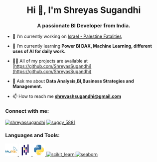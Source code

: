 <h1 align="center">Hi 👋, I'm Shreyas Sugandhi</h1>
<h3 align="center">A passionate BI Developer from India.</h3>

- 🔭 I’m currently working on [Israel - Palestine Fatalities](https://github.com/ShreyasSugandhi/Israel-Palestine_Fatalities_complete_EDA)

- 🌱 I’m currently learning **Power BI DAX, Machine Learning, different uses of AI for daily work.**

- 👨‍💻 All of my projects are available at [https://github.com/ShreyasSugandhi](https://github.com/ShreyasSugandhi)

- 💬 Ask me about **Data Analysis,BI,Business Strategies and Management.**

- 📫 How to reach me **shreyashsugandhi@gmail.com**

<h3 align="left">Connect with me:</h3>
<p align="left">
<a href="https://linkedin.com/in/shreyassugandhi" target="blank"><img align="center" src="https://raw.githubusercontent.com/rahuldkjain/github-profile-readme-generator/master/src/images/icons/Social/linked-in-alt.svg" alt="shreyassugandhi" height="30" width="40" /></a>
<a href="https://instagram.com/suggy_5881" target="blank"><img align="center" src="https://raw.githubusercontent.com/rahuldkjain/github-profile-readme-generator/master/src/images/icons/Social/instagram.svg" alt="suggy_5881" height="30" width="40" /></a>
</p>

<h3 align="left">Languages and Tools:</h3>
<p align="left"> <a href="https://www.mysql.com/" target="_blank" rel="noreferrer"> <img src="https://raw.githubusercontent.com/devicons/devicon/master/icons/mysql/mysql-original-wordmark.svg" alt="mysql" width="40" height="40"/> </a> <a href="https://pandas.pydata.org/" target="_blank" rel="noreferrer"> <img src="https://raw.githubusercontent.com/devicons/devicon/2ae2a900d2f041da66e950e4d48052658d850630/icons/pandas/pandas-original.svg" alt="pandas" width="40" height="40"/> </a> <a href="https://www.python.org" target="_blank" rel="noreferrer"> <img src="https://raw.githubusercontent.com/devicons/devicon/master/icons/python/python-original.svg" alt="python" width="40" height="40"/> </a> <a href="https://scikit-learn.org/" target="_blank" rel="noreferrer"> <img src="https://upload.wikimedia.org/wikipedia/commons/0/05/Scikit_learn_logo_small.svg" alt="scikit_learn" width="40" height="40"/> </a> <a href="https://seaborn.pydata.org/" target="_blank" rel="noreferrer"> <img src="https://seaborn.pydata.org/_images/logo-mark-lightbg.svg" alt="seaborn" width="40" height="40"/> </a> </p>
